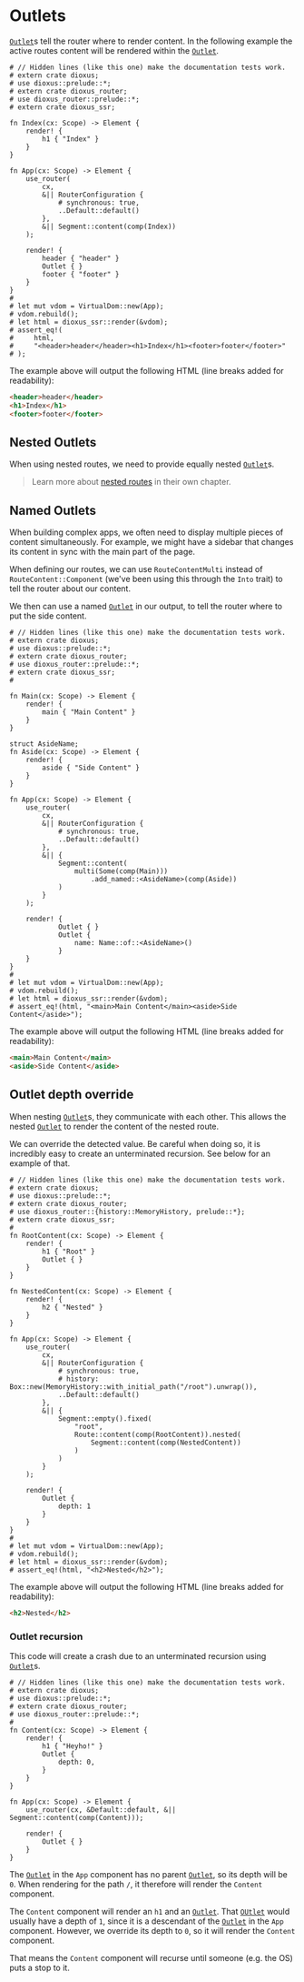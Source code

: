 # Outlets

[`Outlet`]s tell the router where to render content. In the following example
the active routes content will be rendered within the [`Outlet`].

```rust, no_run
# // Hidden lines (like this one) make the documentation tests work.
# extern crate dioxus;
# use dioxus::prelude::*;
# extern crate dioxus_router;
# use dioxus_router::prelude::*;
# extern crate dioxus_ssr;

fn Index(cx: Scope) -> Element {
    render! {
        h1 { "Index" }
    }
}

fn App(cx: Scope) -> Element {
    use_router(
        cx,
        &|| RouterConfiguration {
            # synchronous: true,
            ..Default::default()
        },
        &|| Segment::content(comp(Index))
    );

    render! {
        header { "header" }
        Outlet { }
        footer { "footer" }
    }
}
#
# let mut vdom = VirtualDom::new(App);
# vdom.rebuild();
# let html = dioxus_ssr::render(&vdom);
# assert_eq!(
#     html,
#     "<header>header</header><h1>Index</h1><footer>footer</footer>"
# );
```

The example above will output the following HTML (line breaks added for
readability):

```html
<header>header</header>
<h1>Index</h1>
<footer>footer</footer>
```

## Nested Outlets

When using nested routes, we need to provide equally nested [`Outlet`]s.

> Learn more about [nested routes](./routes/nested.md) in their own chapter.

## Named Outlets

When building complex apps, we often need to display multiple pieces of content
simultaneously. For example, we might have a sidebar that changes its content in
sync with the main part of the page.

When defining our routes, we can use `RouteContentMulti` instead of
`RouteContent::Component` (we've been using this through the `Into` trait) to
tell the router about our content.

We then can use a named [`Outlet`] in our output, to tell the router where to
put the side content.

```rust, no_run
# // Hidden lines (like this one) make the documentation tests work.
# extern crate dioxus;
# use dioxus::prelude::*;
# extern crate dioxus_router;
# use dioxus_router::prelude::*;
# extern crate dioxus_ssr;
#

fn Main(cx: Scope) -> Element {
    render! {
        main { "Main Content" }
    }
}

struct AsideName;
fn Aside(cx: Scope) -> Element {
    render! {
        aside { "Side Content" }
    }
}

fn App(cx: Scope) -> Element {
    use_router(
        cx,
        &|| RouterConfiguration {
            # synchronous: true,
            ..Default::default()
        },
        &|| {
            Segment::content(
                multi(Some(comp(Main)))
                    .add_named::<AsideName>(comp(Aside))
            )
        }
    );

    render! {
            Outlet { }
            Outlet {
                name: Name::of::<AsideName>()
            }
    }
}
#
# let mut vdom = VirtualDom::new(App);
# vdom.rebuild();
# let html = dioxus_ssr::render(&vdom);
# assert_eq!(html, "<main>Main Content</main><aside>Side Content</aside>");
```

The example above will output the following HTML (line breaks added for
readability):

```html
<main>Main Content</main>
<aside>Side Content</aside>
```

## Outlet depth override

When nesting [`Outlet`]s, they communicate with each other. This allows the
nested [`Outlet`] to render the content of the nested route.

We can override the detected value. Be careful when doing so, it is incredibly
easy to create an unterminated recursion. See below for an example of that.

```rust, no_run
# // Hidden lines (like this one) make the documentation tests work.
# extern crate dioxus;
# use dioxus::prelude::*;
# extern crate dioxus_router;
# use dioxus_router::{history::MemoryHistory, prelude::*};
# extern crate dioxus_ssr;
#
fn RootContent(cx: Scope) -> Element {
    render! {
        h1 { "Root" }
        Outlet { }
    }
}

fn NestedContent(cx: Scope) -> Element {
    render! {
        h2 { "Nested" }
    }
}

fn App(cx: Scope) -> Element {
    use_router(
        cx,
        &|| RouterConfiguration {
            # synchronous: true,
            # history: Box::new(MemoryHistory::with_initial_path("/root").unwrap()),
            ..Default::default()
        },
        &|| {
            Segment::empty().fixed(
                "root",
                Route::content(comp(RootContent)).nested(
                    Segment::content(comp(NestedContent))
                )
            )
        }
    );

    render! {
        Outlet {
            depth: 1
        }
    }
}
#
# let mut vdom = VirtualDom::new(App);
# vdom.rebuild();
# let html = dioxus_ssr::render(&vdom);
# assert_eq!(html, "<h2>Nested</h2>");
```

The example above will output the following HTML (line breaks added for
readability):

```html
<h2>Nested</h2>
```

### Outlet recursion

This code will create a crash due to an unterminated recursion using
[`Outlet`]s.

```rust, no_run
# // Hidden lines (like this one) make the documentation tests work.
# extern crate dioxus;
# use dioxus::prelude::*;
# extern crate dioxus_router;
# use dioxus_router::prelude::*;
#
fn Content(cx: Scope) -> Element {
    render! {
        h1 { "Heyho!" }
        Outlet {
            depth: 0,
        }
    }
}

fn App(cx: Scope) -> Element {
    use_router(cx, &Default::default, &|| Segment::content(comp(Content)));

    render! {
        Outlet { }
    }
}
```

The [`Outlet`] in the `App` component has no parent [`Outlet`], so its depth
will be `0`. When rendering for the path `/`, it therefore will render the
`Content` component.

The `Content` component will render an `h1` and an [`Outlet`]. That [`OUtlet`]
would usually have a depth of `1`, since it is a descendant of the [`Outlet`] in
the `App` component. However, we override its depth to `0`, so it will render
the `Content` component.

That means the `Content` component will recurse until someone (e.g. the OS) puts
a stop to it.

[`Outlet`]: https://docs.rs/dioxus-router/latest/dioxus_router/components/fn.Outlet.html
